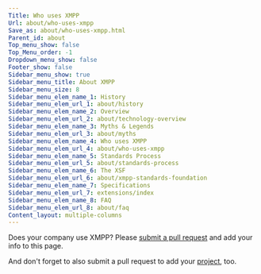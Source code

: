 ```yaml
---
Title: Who uses XMPP
Url: about/who-uses-xmpp
Save_as: about/who-uses-xmpp.html
Parent_id: about
Top_menu_show: false
Top_Menu_order: -1
Dropdown_menu_show: false
Footer_show: false
Sidebar_menu_show: true
Sidebar_menu_title: About XMPP
Sidebar_menu_size: 8
Sidebar_menu_elem_name_1: History
Sidebar_menu_elem_url_1: about/history
Sidebar_menu_elem_name_2: Overview
Sidebar_menu_elem_url_2: about/technology-overview
Sidebar_menu_elem_name_3: Myths & Legends
Sidebar_menu_elem_url_3: about/myths
Sidebar_menu_elem_name_4: Who uses XMPP
Sidebar_menu_elem_url_4: about/who-uses-xmpp
Sidebar_menu_elem_name_5: Standards Process
Sidebar_menu_elem_url_5: about/standards-process
Sidebar_menu_elem_name_6: The XSF
Sidebar_menu_elem_url_6: about/xmpp-standards-foundation
Sidebar_menu_elem_name_7: Specifications
Sidebar_menu_elem_url_7: extensions/index
Sidebar_menu_elem_name_8: FAQ
Sidebar_menu_elem_url_8: about/faq
Content_layout: multiple-columns
---
```


Does your company use XMPP? Please [submit a pull request](https://github.com/xsf/xmpp.org) and add your info to this page.

And don't forget to also submit a pull request to add your [project](/software/projects), too.
